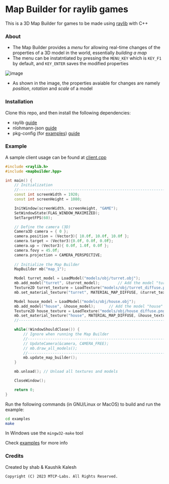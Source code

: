 # Map Builder for raylib games

This is a 3D Map Builder for games to be made using [raylib](https://www.raylib.com/) with C++

### About
- The Map Builder provides a *menu* for allowing real-time changes of the properties of a 3D model in the world, essentially *building a map*    
- The menu can be instatntiated by pressing the `MENU_KEY` which is `KEY_F1` by default, and `KEY_ENTER` saves the modified properties

![image](https://github.com/Kaushik-Kalesh/MapBuilder/assets/67593056/774b1b8e-36c2-44cc-914e-60976cc48741)  

- As shown in the image, the properties avaiable for changes are namely *position*, *rotation* and *scale* of a model

### Installation
Clone this repo, and then install the following dependencies:
- raylib [guide](https://github.com/raysan5/raylib/blob/master/README.md)
- nlohmann-json [guide](https://json.nlohmann.me/integration/package_managers/#cocoapods)
- pkg-config (for [examples](MapBuilder/examples/)) [guide](https://www.google.com/search?q=pkg-config+install&oq=pkg-config+install&sourceid=chrome&ie=UTF-8)

### Example
A sample client usage can be found at [client.cpp](MapBuilder/examples/src/client.cpp)
```cpp
#include <raylib.h>
#include <mapbuilder.hpp>

int main() {
    // Initialization
    //--------------------------------------------------------------------------------------
    const int screenWidth = 1920;
    const int screenHeight = 1080;

    InitWindow(screenWidth, screenHeight, "GAME");
    SetWindowState(FLAG_WINDOW_MAXIMIZED);                               
    SetTargetFPS(60);

    // Define the camera (3D)
    Camera3D camera = { 0 };
    camera.position = (Vector3){ 10.0f, 10.0f, 10.0f }; 
    camera.target = (Vector3){0.0f, 0.0f, 0.0f};                      
    camera.up = (Vector3){ 0.0f, 1.0f, 0.0f };       
    camera.fovy = 45.0f;                                
    camera.projection = CAMERA_PERSPECTIVE; 
    
    // Initialize the Map Builder
    MapBuilder mb("map_1");

    Model turret_model = LoadModel("models/obj/turret.obj");
    mb.add_model("turret", &turret_model);        // Add the model "turret" to the Map Builder
    Texture2D turret_texture = LoadTexture("models/obj/turret_diffuse.png");
    mb.set_material_texture("turret", MATERIAL_MAP_DIFFUSE, &turret_texture);

    Model house_model = LoadModel("models/obj/house.obj");
    mb.add_model("house", &house_model);      // Add the model "house" to the Map Builder
    Texture2D house_texture = LoadTexture("models/obj/house_diffuse.png");
    mb.set_material_texture("house", MATERIAL_MAP_DIFFUSE, &house_texture);
    //--------------------------------------------------------------------------------------

    while(!WindowShouldClose()) {
        // Ignore when running the Map Builder
        //----------------------------------------------------------------
        // UpdateCamera(&camera, CAMERA_FREE);        
        // mb.draw_all_models();
        //----------------------------------------------------------------
        mb.update_map_builder();
    }  

    mb.unload(); // Unload all textures and models

    CloseWindow();

    return 0;
}
```

Run the following commands (in GNU/Linux or MacOS) to build and run the example:
```bash
cd examples
make
```
In Windows use the `mingw32-make` tool  

Check [examples](MapBuilder/examples/) for more info

### Credits
Created by shab & Kaushik Kalesh

`Copyright (C) 2023 MTCP-Labs. All Rights Reserved.`
